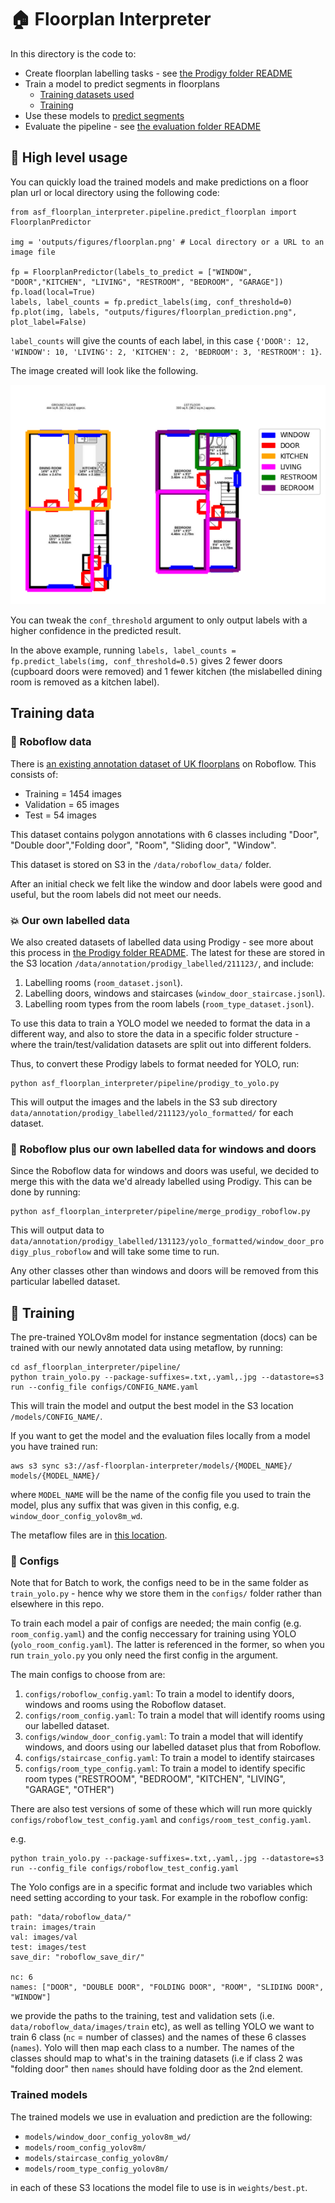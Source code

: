 # :house: Floorplan Interpreter

In this directory is the code to:

- Create floorplan labelling tasks - see [the Prodigy folder README](annotation/README.md)
- Train a model to predict segments in floorplans
  - [Training datasets used](#training-data)
  - [Training](#muscle-training)
- Use these models to [predict segments](#-high-level-usage)
- Evaluate the pipeline - see [the evaluation folder README](evaluation/README.md)

## 🔨 High level usage

You can quickly load the trained models and make predictions on a floor plan url or local directory using the following code:

```
from asf_floorplan_interpreter.pipeline.predict_floorplan import FloorplanPredictor

img = 'outputs/figures/floorplan.png' # Local directory or a URL to an image file

fp = FloorplanPredictor(labels_to_predict = ["WINDOW", "DOOR","KITCHEN", "LIVING", "RESTROOM", "BEDROOM", "GARAGE"])
fp.load(local=True)
labels, label_counts = fp.predict_labels(img, conf_threshold=0)
fp.plot(img, labels, "outputs/figures/floorplan_prediction.png", plot_label=False)

```

`label_counts` will give the counts of each label, in this case `{'DOOR': 12, 'WINDOW': 10, 'LIVING': 2, 'KITCHEN': 2, 'BEDROOM': 3, 'RESTROOM': 1}`.

The image created will look like the following.

<p align="center">
  <img src="../../outputs/figures/floorplan_prediction.png" />
</p>

You can tweak the `conf_threshold` argument to only output labels with a higher confidence in the predicted result.

In the above example, running `labels, label_counts = fp.predict_labels(img, conf_threshold=0.5)` gives 2 fewer doors (cupboard doors were removed) and 1 fewer kitchen (the mislabelled dining room is removed as a kitchen label).

## Training data

### 🤖 Roboflow data

There is [an existing annotation dataset of UK floorplans](https://universe.roboflow.com/prop/room-separation-instance/dataset/5) on Roboflow. This consists of:

- Training = 1454 images
- Validation = 65 images
- Test = 54 images

This dataset contains polygon annotations with 6 classes including "Door", "Double door","Folding door", "Room", "Sliding door", "Window".

This dataset is stored on S3 in the `/data/roboflow_data/` folder.

After an initial check we felt like the window and door labels were good and useful, but the room labels did not meet our needs.

### 💥 Our own labelled data

We also created datasets of labelled data using Prodigy - see more about this process in [the Prodigy folder README](asf_floorplan_interpreter/pipeline/annotation/README.md). The latest for these are stored in the S3 location `/data/annotation/prodigy_labelled/211123/`, and include:

1. Labelling rooms (`room_dataset.jsonl`).
2. Labelling doors, windows and staircases (`window_door_staircase.jsonl`).
3. Labelling room types from the room labels (`room_type_dataset.jsonl`).

To use this data to train a YOLO model we needed to format the data in a different way, and also to store the data in a specific folder structure - where the train/test/validation datasets are split out into different folders.

Thus, to convert these Prodigy labels to format needed for YOLO, run:

```
python asf_floorplan_interpreter/pipeline/prodigy_to_yolo.py
```

This will output the images and the labels in the S3 sub directory `data/annotation/prodigy_labelled/211123/yolo_formatted/` for each dataset.

### :file_folder: Roboflow plus our own labelled data for windows and doors

Since the Roboflow data for windows and doors was useful, we decided to merge this with the data we'd already labelled using Prodigy. This can be done by running:

```
python asf_floorplan_interpreter/pipeline/merge_prodigy_roboflow.py
```

This will output data to `data/annotation/prodigy_labelled/131123/yolo_formatted/window_door_prodigy_plus_roboflow` and will take some time to run.

Any other classes other than windows and doors will be removed from this particular labelled dataset.

## :muscle: Training

The pre-trained YOLOv8m model for instance segmentation (docs) can be trained with our newly annotated data using metaflow, by running:

```
cd asf_floorplan_interpreter/pipeline/
python train_yolo.py --package-suffixes=.txt,.yaml,.jpg --datastore=s3 run --config_file configs/CONFIG_NAME.yaml
```

This will train the model and output the best model in the S3 location `/models/CONFIG_NAME/`.

If you want to get the model and the evaluation files locally from a model you have trained run:

```
aws s3 sync s3://asf-floorplan-interpreter/models/{MODEL_NAME}/ models/{MODEL_NAME}/

```

where `MODEL_NAME` will be the name of the config file you used to train the model, plus any suffix that was given in this config, e.g. `window_door_config_yolov8m_wd`.

The metaflow files are in [this location](https://s3.console.aws.amazon.com/s3/buckets/open-jobs-lake?prefix=metaflow/FloorPlanYolo/&region=eu-west-1).

### 📓 Configs

Note that for Batch to work, the configs need to be in the same folder as `train_yolo.py` - hence why we store them in the `configs/` folder rather than elsewhere in this repo.

To train each model a pair of configs are needed; the main config (e.g. `room_config.yaml`) and the config neccessary for training using YOLO (`yolo_room_config.yaml`). The latter is referenced in the former, so when you run `train_yolo.py` you only need the first config in the argument.

The main configs to choose from are:

1. `configs/roboflow_config.yaml`: To train a model to identify doors, windows and rooms using the Roboflow dataset.
2. `configs/room_config.yaml`: To train a model that will identify rooms using our labelled dataset.
3. `configs/window_door_config.yaml`: To train a model that will identify windows, and doors using our labelled dataset plus that from Roboflow.
4. `configs/staircase_config.yaml`: To train a model to identify staircases
5. `configs/room_type_config.yaml`: To train a model to identify specific room types ("RESTROOM", "BEDROOM", "KITCHEN", "LIVING", "GARAGE", "OTHER")

There are also test versions of some of these which will run more quickly `configs/roboflow_test_config.yaml` and `configs/room_test_config.yaml`.

e.g.

```
python train_yolo.py --package-suffixes=.txt,.yaml,.jpg --datastore=s3 run --config_file configs/roboflow_test_config.yaml
```

The Yolo configs are in a specific format and include two variables which need setting according to your task. For example in the roboflow config:

```
path: "data/roboflow_data/"
train: images/train
val: images/val
test: images/test
save_dir: "roboflow_save_dir/"

nc: 6
names: ["DOOR", "DOUBLE DOOR", "FOLDING DOOR", "ROOM", "SLIDING DOOR", "WINDOW"]

```

we provide the paths to the training, test and validation sets (i.e. `data/roboflow_data/images/train` etc), as well as telling YOLO we want to train 6 class (`nc` = number of classes) and the names of these 6 classes (`names`). Yolo will then map each class to a number. The names of the classes should map to what's in the training datasets (i.e if class 2 was "folding door" then `names` should have folding door as the 2nd element.

### Trained models

The trained models we use in evaluation and prediction are the following:

- `models/window_door_config_yolov8m_wd/`
- `models/room_config_yolov8m/`
- `models/staircase_config_yolov8m/`
- `models/room_type_config_yolov8m/`

in each of these S3 locations the model file to use is in `weights/best.pt`.
